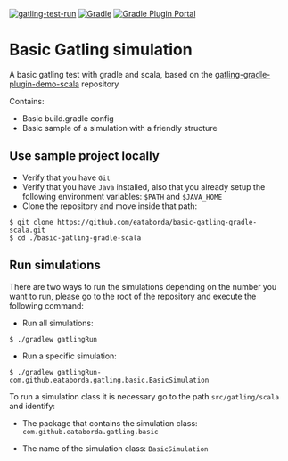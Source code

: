 [![gatling-test-run](https://github.com/eataborda/basic-gatling-gradle-scala/actions/workflows/performance-test-run.yml/badge.svg)](https://github.com/eataborda/basic-gatling-gradle-scala/actions/workflows/performance-test-run.yml)
[![Gradle](https://img.shields.io/badge/Gradle-7.3.3-blue)](https://gradle.org/releases/)
[![Gradle Plugin Portal](https://img.shields.io/badge/io.gatling.gradle-3.7.6.2-blue)](https://plugins.gradle.org/plugin/io.gatling.gradle/3.7.6.2)

# Basic Gatling simulation
A basic gatling test with gradle and scala, based on the [gatling-gradle-plugin-demo-scala](https://github.com/gatling/gatling-gradle-plugin-demo-scala) repository

Contains:
- Basic build.gradle config
- Basic sample of a simulation with a friendly structure

## Use sample project locally
- Verify that you have `Git`
- Verify that you have `Java` installed, also that you already setup the following environment variables: `$PATH` and `$JAVA_HOME`
- Clone the repository and move inside that path:
```shellscript
$ git clone https://github.com/eataborda/basic-gatling-gradle-scala.git
$ cd ./basic-gatling-gradle-scala
```

## Run simulations
There are two ways to run the simulations depending on the number you want to run, please go to the root of the repository and execute the following command:
- Run all simulations:
```
$ ./gradlew gatlingRun
```
- Run a specific simulation:
```
$ ./gradlew gatlingRun-com.github.eataborda.gatling.basic.BasicSimulation
```
To run a simulation class it is necessary go to the path `src/gatling/scala` and identify:

- The package that contains the simulation class: `com.github.eataborda.gatling.basic`

- The name of the simulation class: `BasicSimulation`